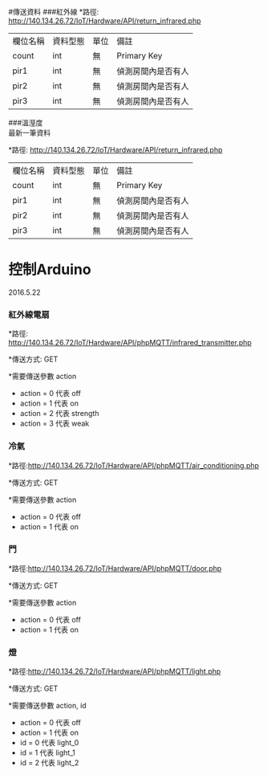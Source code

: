 #傳送資料
###紅外線
*路徑:	http://140.134.26.72/IoT/Hardware/API/return_infrared.php

<table>
    <tr>
      <td>欄位名稱</td>
      <td>資料型態</td>
      <td>單位</td>
      <td>備註</td>
    </tr>
    <tr>
      <td>count</td>
      <td>int</td>
      <td>無</td>
      <td>Primary Key</td>
    </tr>
    <tr>
      <td>pir1</td>
      <td>int</td>
      <td>無</td>
      <td>偵測房間內是否有人</td>
    </tr>
    <tr>
      <td>pir2</td>
      <td>int</td>
      <td>無</td>
      <td>偵測房間內是否有人</td>
    </tr>
    <tr>
      <td>pir3</td>
      <td>int</td>
      <td>無</td>
      <td>偵測房間內是否有人</td>
    </tr>
</table>

###溫溼度  
最新一筆資料

*路徑:	http://140.134.26.72/IoT/Hardware/API/return_infrared.php

<table>
    <tr>
      <td>欄位名稱</td>
      <td>資料型態</td>
      <td>單位</td>
      <td>備註</td>
    </tr>
    <tr>
      <td>count</td>
      <td>int</td>
      <td>無</td>
      <td>Primary Key</td>
    </tr>
    <tr>
      <td>pir1</td>
      <td>int</td>
      <td>無</td>
      <td>偵測房間內是否有人</td>
    </tr>
    <tr>
      <td>pir2</td>
      <td>int</td>
      <td>無</td>
      <td>偵測房間內是否有人</td>
    </tr>
    <tr>
      <td>pir3</td>
      <td>int</td>
      <td>無</td>
      <td>偵測房間內是否有人</td>
    </tr>
</table>

# 控制Arduino       
2016.5.22

### 紅外線電扇
*路徑:	http://140.134.26.72/IoT/Hardware/API/phpMQTT/infrared_transmitter.php

*傳送方式: GET

*需要傳送參數 action
  - action = 0   代表 off 
  - action = 1   代表 on
  - action = 2   代表 strength
  - action = 3   代表 weak

### 冷氣
*路徑:http://140.134.26.72/IoT/Hardware/API/phpMQTT/air_conditioning.php

*傳送方式: GET

*需要傳送參數 action
  - action = 0   代表 off 
  - action = 1   代表 on

### 門
*路徑:http://140.134.26.72/IoT/Hardware/API/phpMQTT/door.php

*傳送方式: GET

*需要傳送參數 action
  - action = 0   代表 off 
  - action = 1   代表 on

### 燈
*路徑:http://140.134.26.72/IoT/Hardware/API/phpMQTT/light.php

*傳送方式: GET

*需要傳送參數 action, id
  - action = 0   代表 off 
  - action = 1   代表 on
  - id = 0   代表 light_0
  - id = 1   代表 light_1
  - id = 2   代表 light_2

